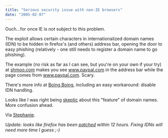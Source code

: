 ```yaml
---
title: "Serious security issue with non-IE browsers"
date: "2005-02-07"
---
```


Ouch...for once IE is _not_ subject to this problem.

The exploit allows certain characters in internationalized domain names (IDN) to be hidden in firefox's (and others) address bar, opening the door to easy phishing (relatively - one still needs to register a domain name to go phishing).

The example (no risk as far as I can see, but you're on your own if your try) at [shmoo.com](http://www.shmoo.com/idn/) makes you see www.paypal.com in the address bar while the page comes from www.pаypal.com. Scary.

There's more info at [Boing Boing](http://www.boingboing.net/2005/02/06/shmoo_group_exploit_.html), including an easy workaround: disable IDN handling.

Looks like I was right being [skeptic](http://www.codeconsult.ch/bertrand/archives/000255.html) about this "feature" of domain names. More confusion ahead.

Via [Stephanie](http://climbtothestars.org/archives/2005/02/07/probleme-de-securite-dans-navigateurs-non-ie-firefox-safari/).

_Update: looks like firefox has been [patched](http://www.boingboing.net/2005/02/08/mozilla_and_firefox_.html) within 12 hours. Fixing IDNs will need more time I guess ;-)_
